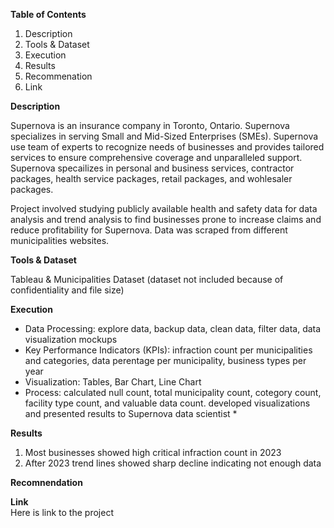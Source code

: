 **Table of Contents**
1. Description
2. Tools & Dataset
3. Execution
4. Results
5. Recommenation 
7. Link


**Description**<br>

Supernova is an insurance company in Toronto, Ontario. Supernova specializes in serving Small and Mid-Sized Enterprises (SMEs). Supernova use team of experts to recognize needs of businesses and provides tailored services to ensure comprehensive coverage and unparalleled support. Supernova specailizes in personal and business services, contractor packages, health service packages, retail packages, and wohlesaler packages. 

Project involved studying publicly available health and safety data for data analysis and trend analysis to find businesses prone to increase claims and reduce profitability for Supernova. Data was scraped from different municipalities websites.  

**Tools & Dataset**<br>

Tableau & Municipalities Dataset (dataset not included because of confidentiality and file size)

**Execution**<br>

- Data Processing: explore data, backup data, clean data, filter data, data visualization mockups
- Key Performance Indicators (KPIs): infraction count per municipalities and categories, data perentage per municipality, business types per year
- Visualization: Tables, Bar Chart, Line Chart
- Process: calculated null count, total municipality count, cotegory count, facility type count, and valuable data count. developed visualizations and presented results to
  Supernova data scientist
    *   

**Results**<br>
1. Most businesses showed high critical infraction count in 2023
2. After 2023 trend lines showed sharp decline indicating not enough data


**Recomnendation**<br>



**Link**<br>
Here is link to the project
